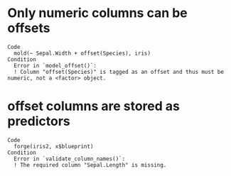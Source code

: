 # Only numeric columns can be offsets

    Code
      mold(~ Sepal.Width + offset(Species), iris)
    Condition
      Error in `model_offset()`:
      ! Column "offset(Species)" is tagged as an offset and thus must be numeric, not a <factor> object.

# offset columns are stored as predictors

    Code
      forge(iris2, x$blueprint)
    Condition
      Error in `validate_column_names()`:
      ! The required column "Sepal.Length" is missing.

